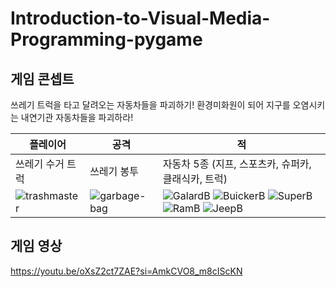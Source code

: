 # Introduction-to-Visual-Media-Programming-pygame

## 게임 콘셉트

쓰레기 트럭을 타고 달려오는 자동차들을 파괴하기!
환경미화원이 되어 지구를 오염시키는 내연기관 자동차들을 파괴하라!

| 플레이어 | 공격 | 적 |
|---|---|---|
|쓰레기 수거 트럭|쓰레기 봉투|자동차 5종 (지프, 스포츠카, 슈퍼카, 클래식카, 트럭)|
|![trashmaster](https://github.com/heokyeol/Introduction-to-Visual-Media-Programming-pygame/assets/70618615/32072c13-cae5-46da-8c07-bc73623ee0cc) | ![garbage-bag](https://github.com/heokyeol/Introduction-to-Visual-Media-Programming-pygame/assets/70618615/5deb55c2-f7ef-4f95-beb3-aab9c9ddacec) | ![GalardB](https://github.com/heokyeol/Introduction-to-Visual-Media-Programming-pygame/assets/70618615/50355ba2-be09-4407-92a4-cc9dd04d9081)  ![BuickerB](https://github.com/heokyeol/Introduction-to-Visual-Media-Programming-pygame/assets/70618615/3ae9586e-6589-4be0-967e-9768ef5d287f)  ![SuperB](https://github.com/heokyeol/Introduction-to-Visual-Media-Programming-pygame/assets/70618615/6b1d2c3e-f855-4d38-b5bf-01b308fa737c)  ![RamB](https://github.com/heokyeol/Introduction-to-Visual-Media-Programming-pygame/assets/70618615/dac6db9a-755f-479b-9377-4d110c50974a)  ![JeepB](https://github.com/heokyeol/Introduction-to-Visual-Media-Programming-pygame/assets/70618615/d0c8572b-6320-47e2-9f26-30147716bb5b)|

## 게임 영상

https://youtu.be/oXsZ2ct7ZAE?si=AmkCVO8_m8cIScKN
